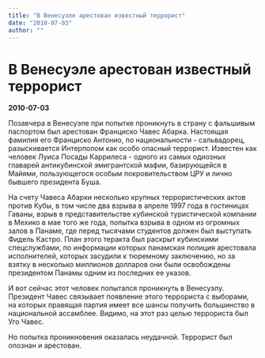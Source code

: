 ```yaml
---
title: "В Венесуэле арестован известный террорист"
date: "2010-07-03"
author: ""
---
```


# В Венесуэле арестован известный террорист

**2010-07-03** 

Позавчера в Венесуэле при попытке проникнуть в страну с фальшивым паспортом был арестован Франциско Чавес Абарка. Настоящая фамилия его Франциско Антонио, по национальности - сальвадорец, разыскивается Интерполом как особо опасный террорист. Известен как человек Луиса Посады Каррилеса - одного из самых одиозных главарей антикубинской эмигрантской мафии, базирующейся в Майями, пользующегося особым покровительством ЦРУ и лично бывшего президента Буша.

На счету Чавеса Абарки несколько крупных террористических актов против Кубы, в том числе два взрыва в апреле 1997 года в гостиницах Гаваны, взрыв в представительстве кубинской туристической компании в Мехико в мае того же года, попытка взрыва в одном из огромных залов в Панаме, где перед тысячами студентов должен был выступать Фидель Кастро. План этого теракта был раскрыт кубинскими спецслужбами, по информации которых панамская полиция арестовала исполнителей, которых засудили к тюремному заключению, но за взятку в несколько миллионов долларов они были освобождены президентом Панамы одним из последних ее указов.

И вот сейчас этот человек попытался проникнуть в Венесуэлу. Президент Чавес связывает появление этого террориста с выборами, на которых правящая партия имеет все шансы получить большинство в национальной ассамблее. Видимо, на этот раз целью террориста был Уго Чавес.

Но попытка проникновения оказалась неудачной. Террорист был опознан и арестован.